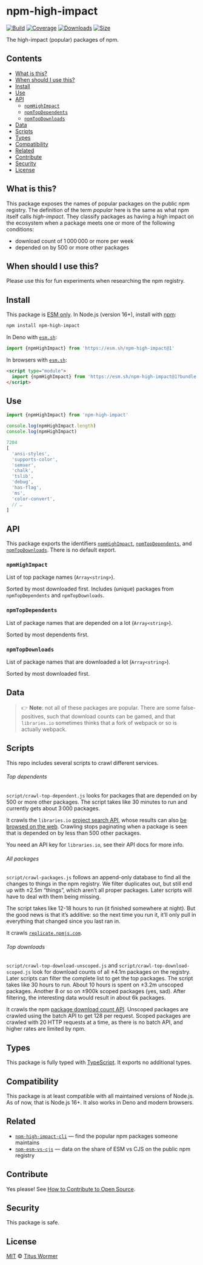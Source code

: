 
# npm-high-impact

[![Build][build-badge]][build]
[![Coverage][coverage-badge]][coverage]
[![Downloads][downloads-badge]][downloads]
[![Size][size-badge]][size]

The high-impact (popular) packages of npm.

## Contents

*   [What is this?](#what-is-this)
*   [When should I use this?](#when-should-i-use-this)
*   [Install](#install)
*   [Use](#use)
*   [API](#api)
    *   [`npmHighImpact`](#npmhighimpact)
    *   [`npmTopDependents`](#npmtopdependents)
    *   [`npmTopDownloads`](#npmtopdownloads)
*   [Data](#data)
*   [Scripts](#scripts)
*   [Types](#types)
*   [Compatibility](#compatibility)
*   [Related](#related)
*   [Contribute](#contribute)
*   [Security](#security)
*   [License](#license)

## What is this?

This package exposes the names of popular packages on the public npm registry.
The definition of the term *popular* here is the same as what npm itself calls
*high-impact*.
They classify packages as having a high impact on the ecosystem when a package
meets one or more of the following conditions:

*   download count of 1 000 000 or more per week
*   depended on by 500 or more other packages

## When should I use this?

Please use this for fun experiments when researching the npm registry.

## Install

This package is [ESM only][esm].
In Node.js (version 16+), install with [npm][]:

```sh
npm install npm-high-impact
```

In Deno with [`esm.sh`][esmsh]:

```js
import {npmHighImpact} from 'https://esm.sh/npm-high-impact@1'
```

In browsers with [`esm.sh`][esmsh]:

```html
<script type="module">
  import {npmHighImpact} from 'https://esm.sh/npm-high-impact@1?bundle'
</script>
```

## Use

```js
import {npmHighImpact} from 'npm-high-impact'

console.log(npmHighImpact.length)
console.log(npmHighImpact)
```

```js
7204
[
  'ansi-styles',
  'supports-color',
  'semver',
  'chalk',
  'tslib',
  'debug',
  'has-flag',
  'ms',
  'color-convert',
  // …
]
```

## API

This package exports the identifiers [`npmHighImpact`][api-npm-high-impact],
[`npmTopDependents`][api-npm-top-dependents], and
[`npmTopDownloads`][api-npm-top-downloads].
There is no default export.

### `npmHighImpact`

List of top package names (`Array<string>`).

Sorted by most downloaded first.
Includes (unique) packages from `npmTopDependents` and `npmTopDownloads`.

### `npmTopDependents`

List of package names that are depended on a lot (`Array<string>`).

Sorted by most dependents first.

### `npmTopDownloads`

List of package names that are downloaded a lot (`Array<string>`).

Sorted by most downloaded first.

## Data

> 👉 **Note**: not all of these packages are popular.
> There are some false-positives, such that download counts can be gamed, and
> that `libraries.io` sometimes thinks that a fork of webpack or so is actually
> webpack.

## Scripts

This repo includes several scripts to crawl different services.

###### Top dependents

`script/crawl-top-dependent.js` looks for packages that are depended on by
500 or more other packages.
The script takes like 30 minutes to run and currently gets about 3 000
packages.

It crawls the `libraries.io` [project search API][libraries-io-api], whose
results can also [be browsed on the web][libraries-io-web].
Crawling stops paginating when a package is seen that is depended on by less
than 500 other packages.

You need an API key for `libraries.io`, see their API docs for more info.

###### All packages

`script/crawl-packages.js` follows an append-only database to find all the
changes to things in the npm registry.
We filter duplicates out, but still end up with ±2.5m “things”, which aren’t
all proper packages.
Later scripts will have to deal with them being missing.

The script takes like 12-18 hours to run (it finished somewhere at night).
But the good news is that it’s additive: so the next time you run it, it’ll
only pull in everything that changed since you last ran in.

It crawls [`replicate.npmjs.com`][npm-replicate].

###### Top downloads

`script/crawl-top-download-unscoped.js` and
`script/crawl-top-download-scoped.js` look for download counts of all ±4.1m
packages on the registry.
Later scripts can filter the complete list to get the top packages.
The script takes like 30 hours to run.
About 10 hours is spent on ±3.2m unscoped packages.
Another 8 or so on ±900k scoped packages (yes, sad).
After filtering, the interesting data would result in about 6k packages.

It crawls the npm [package download count API][npm-api].
Unscoped packages are crawled using the batch API to get 128 per request.
Scoped packages are crawled with 20 HTTP requests at a time, as there is no
batch API, and higher rates are limited by npm.

## Types

This package is fully typed with [TypeScript][].
It exports no additional types.

## Compatibility

This package is at least compatible with all maintained versions of Node.js.
As of now, that is Node.js 16+.
It also works in Deno and modern browsers.

## Related

*   [`npm-high-impact-cli`](https://github.com/rexxars/npm-high-impact-cli)
    — find the popular npm packages someone maintains
*   [`npm-esm-vs-cjs`](https://github.com/wooorm/npm-esm-vs-cjs)
    — data on the share of ESM vs CJS on the public npm registry

## Contribute

Yes please!
See [How to Contribute to Open Source][contribute].

## Security

This package is safe.

## License

[MIT][license] © [Titus Wormer][author]

<!-- Definitions -->

[build-badge]: https://github.com/wooorm/npm-high-impact/workflows/main/badge.svg

[build]: https://github.com/wooorm/npm-high-impact/actions

[coverage-badge]: https://img.shields.io/codecov/c/github/wooorm/npm-high-impact.svg

[coverage]: https://codecov.io/github/wooorm/npm-high-impact

[downloads-badge]: https://img.shields.io/npm/dm/npm-high-impact.svg

[downloads]: https://www.npmjs.com/package/npm-high-impact

[size-badge]: https://img.shields.io/bundlejs/size/npm-high-impact

[size]: https://bundlephobia.com/result?p=npm-high-impact

[npm]: https://docs.npmjs.com/cli/install

[esm]: https://gist.github.com/sindresorhus/a39789f98801d908bbc7ff3ecc99d99c

[esmsh]: https://esm.sh

[typescript]: https://www.typescriptlang.org

[contribute]: https://opensource.guide/how-to-contribute/

[license]: license

[author]: https://wooorm.com

[libraries-io-api]: https://libraries.io/api#project-search

[libraries-io-web]: https://libraries.io/search?platforms=npm&sort=dependents_count&order=desc

[npm-api]: https://github.com/npm/registry/blob/master/docs/download-counts.md

[npm-replicate]: https://github.com/npm/registry-follower-tutorial/blob/master/README.md

[api-npm-high-impact]: #npmhighimpact

[api-npm-top-dependents]: #npmtopdependents

[api-npm-top-downloads]: #npmtopdownloads
